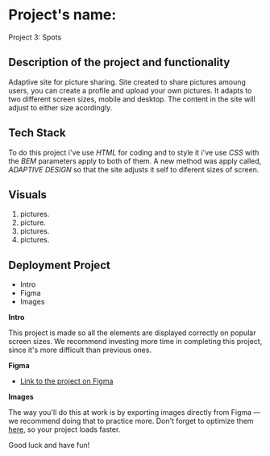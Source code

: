 # Project's name:

Project 3: Spots

## Description of the project and functionality

Adaptive site for picture sharing.
Site created to share pictures amoung users, you can create a profile and upload your own pictures.
It adapts to two different screen sizes, mobile and desktop.
The content in the site will adjust to either size acordingly.

## Tech Stack

To do this project i've use _HTML_ for coding and
to style it i've use _CSS_ with the _BEM_ parameters apply to both of them.
A new method was apply called, _ADAPTIVE DESIGN_ so that the
site adjusts it self to diferent sizes of screen.

## Visuals

1. pictures.
2. picture.
3. pictures.
4. pictures.

## Deployment Project

- Intro
- Figma
- Images

**Intro**

This project is made so all the elements are displayed correctly on popular screen sizes. We recommend investing more time in completing this project, since it's more difficult than previous ones.

**Figma**

- [Link to the project on Figma](https://www.figma.com/file/BBNm2bC3lj8QQMHlnqRsga/Sprint-3-Project-%E2%80%94-Spots?type=design&node-id=2%3A60&mode=design&t=afgNFybdorZO6cQo-1)

**Images**

The way you'll do this at work is by exporting images directly from Figma — we recommend doing that to practice more. Don't forget to optimize them [here](https://tinypng.com/), so your project loads faster.

Good luck and have fun!

